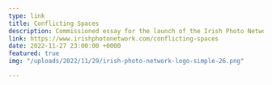 ```yaml
---
type: link
title: Conflicting Spaces
description: Commissioned essay for the launch of the Irish Photo Network website
link: https://www.irishphotonetwork.com/conflicting-spaces
date: 2022-11-27 23:00:00 +0000
featured: true
img: "/uploads/2022/11/29/irish-photo-network-logo-simple-26.png"

---
```

